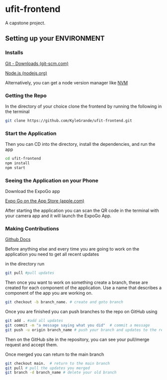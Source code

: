 # ufit-frontend
A capstone project.

## Setting up your ENVIRONMENT

### Installs

[Git - Downloads (git-scm.com)](https://git-scm.com/downloads)

[Node.js (nodejs.org)](https://nodejs.org/en)

Alternatively, you can get a node version manager like [NVM](https://github.com/nvm-sh/nvm)

### Getting the Repo

In the directory of your choice clone the frontend by running the following in the terminal

```bash
git clone https://github.com/KyleGrande/ufit-frontend.git
```

### Start the Application

Then you can CD into the directory, install the dependencies, and run the app

```bash
cd ufit-frontend 
npm install
npm start
```

### Seeing the Application on your Phone

Download the ExpoGo app

[Expo Go on the App Store (apple.com)](https://apps.apple.com/us/app/expo-go/id982107779)

After starting the application you can scan the QR code in the terminal with your camera app and it will launch the ExpoGo App.

### Making Contributions

[Github Docs](https://www.notion.so/Github-Docs-ff612891bbc34fdc9acef33bf75e3cba?pvs=21)

Before anything else and every time you are going to work on the application you need to get all recent updates

in the directory run

```bash
git pull #pull updates
```

Then once you want to work on something create a branch, these are created for each component of the application. Use a name that describes a component of the app you are working on.

```bash
git checkout -b branch_name. # create and goto branch
```

Once you are finished you can push branches to the repo on GitHub using

```bash
git add . #add all updates
git commit -m "a message saying what you did"  # commit a message
git push -u origin branch_name # push your branch and updates to the repo
```

Then on the GitHub site in the repository, you can see your pull/merge request and accept them.

Once merged you can return to the main branch

```bash
git checkout main.  # return to the main branch
git pull # pull the updates you merged
git branch -d branch_name # delete your old branch
```
